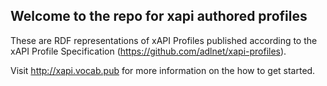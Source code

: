
## Welcome to the repo for xapi authored profiles
These are RDF representations of xAPI Profiles published according to the xAPI Profile Specification (https://github.com/adlnet/xapi-profiles). 

Visit http://xapi.vocab.pub for more information on the how to get started. 
